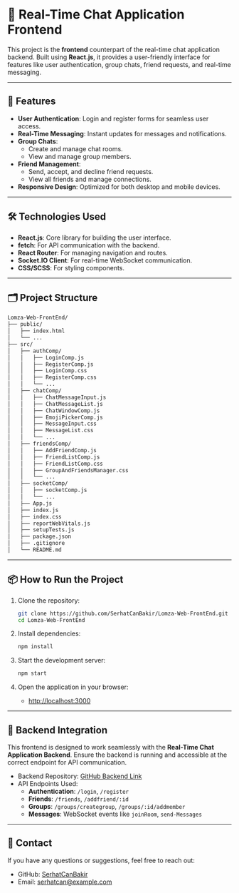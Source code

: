 # 📡 Real-Time Chat Application Frontend

This project is the **frontend** counterpart of the real-time chat application backend. Built using **React.js**, it provides a user-friendly interface for features like user authentication, group chats, friend requests, and real-time messaging.

---

## 🚀 Features

- **User Authentication**: Login and register forms for seamless user access.
- **Real-Time Messaging**: Instant updates for messages and notifications.
- **Group Chats**:
  - Create and manage chat rooms.
  - View and manage group members.
- **Friend Management**:
  - Send, accept, and decline friend requests.
  - View all friends and manage connections.
- **Responsive Design**: Optimized for both desktop and mobile devices.

---

## 🛠️ Technologies Used

- **React.js**: Core library for building the user interface.
- **fetch**: For API communication with the backend.
- **React Router**: For managing navigation and routes.
- **Socket.IO Client**: For real-time WebSocket communication.
- **CSS/SCSS**: For styling components.

---

## 🗂️ Project Structure

```bash
Lomza-Web-FrontEnd/
├── public/
│   ├── index.html
│   └── ...
├── src/
│   ├── authComp/
│   │   ├── LoginComp.js
│   │   ├── RegisterComp.js
│   │   ├── LoginComp.css
│   │   ├── RegisterComp.css
│   │   └── ...
│   ├── chatComp/
│   │   ├── ChatMessageInput.js
│   │   ├── ChatMessageList.js
│   │   ├── ChatWindowComp.js
│   │   ├── EmojiPickerComp.js
│   │   ├── MessageInput.css
│   │   ├── MessageList.css
│   │   └── ...
│   ├── friendsComp/
│   │   ├── AddFriendComp.js
│   │   ├── FriendListComp.js
│   │   ├── FriendListComp.css
│   │   ├── GroupAndFriendsManager.css
│   │   └── ...
│   ├── socketComp/
│   │   ├── socketComp.js
│   │   └── ...
│   ├── App.js
│   ├── index.js
│   ├── index.css
│   ├── reportWebVitals.js
│   ├── setupTests.js
│   ├── package.json
│   ├── .gitignore
│   └── README.md
```

---

## 📦 How to Run the Project

1. Clone the repository:
   ```bash
   git clone https://github.com/SerhatCanBakir/Lomza-Web-FrontEnd.git
   cd Lomza-Web-FrontEnd
   ```

2. Install dependencies:
   ```bash
   npm install
   ```

3. Start the development server:
   ```bash
   npm start
   ```

4. Open the application in your browser:
   - [http://localhost:3000](http://localhost:3000)

---

## 🔗 Backend Integration

This frontend is designed to work seamlessly with the **Real-Time Chat Application Backend**. Ensure the backend is running and accessible at the correct endpoint for API communication.

- Backend Repository: [GitHub Backend Link](https://github.com/SerhatCanBakir/LomzaWebBackEnd)
- API Endpoints Used:
  - **Authentication**: `/login`, `/register`
  - **Friends**: `/friends`, `/addfriend/:id`
  - **Groups**: `/groups/creategroup`, `/groups/:id/addmember`
  - **Messages**: WebSocket events like `joinRoom`, `send-Messages`

---



## 📩 Contact

If you have any questions or suggestions, feel free to reach out:

- GitHub: [SerhatCanBakir](https://github.com/SerhatCanBakir)
- Email: [serhatcan@example.com](mailto:serhatcan@example.com)

